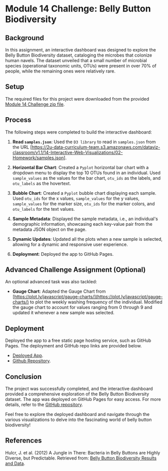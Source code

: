 # Module 14 Challenge: Belly Button Biodiversity

## Background

In this assignment, an interactive dashboard was designed to explore the Belly Button Biodiversity dataset, cataloging the microbes that colonize human navels. The dataset unveiled that a small number of microbial species (operational taxonomic units, OTUs) were present in over 70% of people, while the remaining ones were relatively rare.

## Setup

The required files for this project were downloaded from the provided [Module 14 Challenge zip file](https://static.bc-edx.com/data/dl-1-2/m14/lms/starter/Starter_Code.zip).

## Process

The following steps were completed to build the interactive dashboard:

1. **Read `samples.json`**: Used the `D3 library` to read in `samples.json` from the URL [https://2u-data-curriculum-team.s3.amazonaws.com/dataviz-classroom/v1.1/14-Interactive-Web-Visualizations/02-Homework/samples.json].

2. **Horizontal Bar Chart**: Created a `Pyplot` horizontal bar chart with a dropdown menu to display the top 10 OTUs found in an individual. Used `sample_values` as the values for the bar chart, `otu_ids` as the labels, and `otu_labels` as the hovertext.

3. **Bubble Chart**: Created a `Pyplot` bubble chart displaying each sample. Used `otu_ids` for the x values, `sample_values` for the y values, `sample_values` for the marker size, `otu_ids` for the marker colors, and `otu_labels` for the text values.

4. **Sample Metadata**: Displayed the sample metadata, i.e., an individual's demographic information, showcasing each key-value pair from the metadata JSON object on the page.

5. **Dynamic Updates**: Updated all the plots when a new sample is selected, allowing for a dynamic and responsive user experience.

6. **Deployment**: Deployed the app to GitHub Pages.

## Advanced Challenge Assignment (Optional)

An optional advanced task was also tackled:

- **Gauge Chart**: Adapted the Gauge Chart from [https://plot.ly/javascript/gauge-charts/](https://plot.ly/javascript/gauge-charts/) to plot the weekly washing frequency of the individual. Modified the gauge chart to account for values ranging from 0 through 9 and updated it whenever a new sample was selected.

## Deployment

Deployed the app to a free static page hosting service, such as GitHub Pages. The deployment and GitHub repo links are provided below.
- [Deployed App](https://imnana18.github.io/belly-button-challenge/).
- [Github Repository](https://github.com/imnana18/belly-button-challenge). 

## Conclusion

The project was successfully completed, and the interactive dashboard provided a comprehensive exploration of the Belly Button Biodiversity dataset. The app was deployed on GitHub Pages for easy access. For more details, refer to the [GitHub repository](https://github.com/imnana18/belly-button-challenge).

Feel free to explore the deployed dashboard and navigate through the various visualizations to delve into the fascinating world of belly button biodiversity!

## References

Hulcr, J. et al. (2012) A Jungle in There: Bacteria in Belly Buttons are Highly Diverse, but Predictable. Retrieved from: [Belly Button Biodiversity Results and Data](http://robdunnlab.com/projects/belly-button-biodiversity/results-and-data/).
